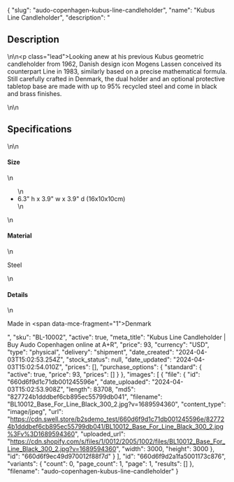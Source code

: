 {
  "slug": "audo-copenhagen-kubus-line-candleholder",
  "name": "Kubus Line Candleholder",
  "description": "<h2>Description</h2>\n<!-- split -->\n<p class=\"lead\">Looking anew at his previous Kubus geometric candleholder from 1962, Danish design icon Mogens Lassen conceived its counterpart Line in 1983, similarly based on a precise mathematical formula. Still carefully crafted in Denmark, the dual holder and an optional protective tabletop base are made with up to 95% recycled steel and come in black and brass finishes.</p>\n<!-- split -->\n<h2>Specifications</h2>\n<!-- split -->\n<h4>Size</h4>\n<ul>\n<li>6.3\" h x 3.9\" w x 3.9\" d (16x10x10cm)</li>\n</ul>\n<h4>Material</h4>\n<p>Steel<br></p>\n<h4>Details</h4>\n<p>Made in <span data-mce-fragment=\"1\">Denmark</span></p>",
  "sku": "BL-10002",
  "active": true,
  "meta_title": "Kubus Line Candleholder | Buy Audo Copenhagen online at A+R",
  "price": 93,
  "currency": "USD",
  "type": "physical",
  "delivery": "shipment",
  "date_created": "2024-04-03T15:02:53.254Z",
  "stock_status": null,
  "date_updated": "2024-04-03T15:02:54.010Z",
  "prices": [],
  "purchase_options": {
    "standard": {
      "active": true,
      "price": 93,
      "prices": []
    }
  },
  "images": [
    {
      "file": {
        "id": "660d6f9d1c71db001245596e",
        "date_uploaded": "2024-04-03T15:02:53.908Z",
        "length": 83708,
        "md5": "827724b1dddbef6cb895ec55799db041",
        "filename": "BL10012_Base_For_Line_Black_300_2.jpg?v=1689594360",
        "content_type": "image/jpeg",
        "url": "https://cdn.swell.store/b2sdemo_test/660d6f9d1c71db001245596e/827724b1dddbef6cb895ec55799db041/BL10012_Base_For_Line_Black_300_2.jpg%3Fv%3D1689594360",
        "uploaded_url": "https://cdn.shopify.com/s/files/1/0012/2005/1002/files/BL10012_Base_For_Line_Black_300_2.jpg?v=1689594360",
        "width": 3000,
        "height": 3000
      },
      "id": "660d6f9ec49d970012f88f7d"
    }
  ],
  "id": "660d6f9d2a1fa5001173c876",
  "variants": {
    "count": 0,
    "page_count": 1,
    "page": 1,
    "results": []
  },
  "filename": "audo-copenhagen-kubus-line-candleholder"
}